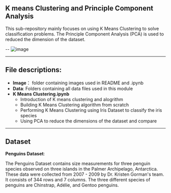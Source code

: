 ## K means Clustering and Principle Component Analysis

This sub-repository mainly focuses on using K Means Clustering to solve classification problems. The Principle Component Analysis (PCA) is used to reduced the dimension of the dataset.

--
![image](https://editor.analyticsvidhya.com/uploads/46668k-means-clustering-algorithm-in-machine-learning.png)

---
## File descriptions:
* **Image**： folder containing images used in README and .ipynb
* **Data**: Folders containing all data files used in this module
* **K Means Clustering.ipynb**
    - Introduction of K means clustering and alogrithm
    - Building K Means Clustering algorithm from scratch
    - Performing K Means Clustering using Iris Dataset to classify the iris species
    - Using PCA to reduce the dimensions of the dataset and compare

---
## Dataset
**Penguins Dataset**:

The Penguins Dataset contains size measurements for three penguin species observed on three islands in the Palmer Archipelago, Antarctica. These data were collected from 2007 - 2009 by Dr. Kristen Gorman's team. It consists of 344 rows and 7 columns. The three different species of penguins are Chinstrap, Adélie, and Gentoo penguins.


